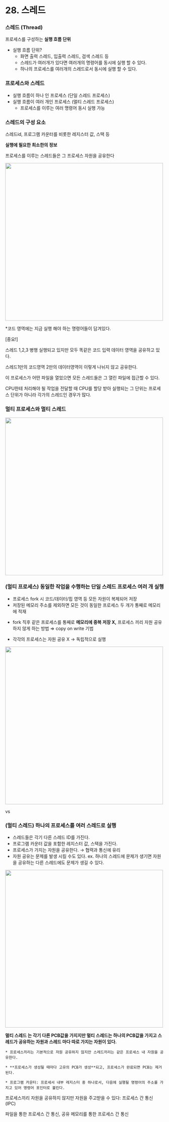 # 28. 스레드

### 스레드 (Thread)

프로세스를 구성하는 **실행 흐름 단위** 

- 실행 흐름 단위?
    - 화면 출력 스레드, 입출력 스레드, 검색 스레드 등
    - 스레드가 여러개가 있다면 여러개의 명령어를 동시에 실행 할 수 있다.
    - 하나의 프로세스를 여러개의 스레드로서 동시에 실행 할 수 있다.

### 프로세스와 스레드

- 실행 흐름이 하나 인 프로세스 (단일 스레드 프로세스)
- 실행 흐름이 여러 개인 프로세스 (멀티 스레드 프로세스)
    - 프로세스를 이루는 여러 명령어 동시 실행 가능

### 스레드의 구성 요소

스레드id, 프로그램 카운터를 비롯한 레지스터 값, 스택 등 

**실행에 필요한 최소한의 정보**

 프로세스를 이루는 스레드들은 그 프로세스 자원을 공유한다 

<img width="500" height="500" src="https://user-images.githubusercontent.com/79884004/232946824-c5a46f71-764d-4e2a-86fb-7f9cb57215e5.png" />

*코드 영역에는 지금 실행 해야 하는 명령어들이 담겨있다.

[중요!]

스레드 1,2,3 병행 실행되고 있지만 모두 똑같은 코드 입력 데이터 영역을 공유하고 있다.

스레드1만의 코드영역 2만의 데이터영역이 이렇게 나뉘지 않고 공유한다. 

이 프로세스가 어떤 파일을 열었으면 모든 스레드들은 그 열린 파일에 접근할 수 있다. 

CPU한테 처리해야 될 작업을 전달할 때 CPU를 할당 받아 실행되는 그 단위는 프로세스 단위가 아니라 각가의 스레드인 경우가 많다. 

### 멀티 프로세스와 멀티 스레드

<img width="500" height="500" src="https://user-images.githubusercontent.com/79884004/232946380-3c21802e-73da-4489-97ad-64ca70adadca.png" />


### **(멀티 프로세스)** 동일한 작업을 수행하는 단일 스레드 프로세스 여러 개 실행
   - 프로세스 fork 시 코드/데이터/힙 영역 등 모든 자원이 복제되어 저장
   - 저장된 메모리 주소를 제외하면 모든 것이 동일한 프로세스 두 개가 통째로 메모리에 적재
   * fork 직후 같은 프로세스를 통째로 **메모리에 중복 저장 X,** 프로세스 끼리 자원 공유하지 않게 하는 방법 ⇒ copy on write 기법
   - 각각의 프로세스는 자원 공유 X → 독립적으로 실행

   <img width="500" src="https://user-images.githubusercontent.com/79884004/232946383-7f19ee53-7b78-4c3e-b62f-d82aefc71c83.png" />   

vs

### **(멀티 스레드)** 하나의 프로세스를 여러 스레드로 실행
   - 스레드들은 각기 다른 스레드 ID를 가진다.
   - 프로그램 카운터 값을 포함한 레지스터 값, 스택을 가진다.
   - 프로세스가 가지는 자원을 공유한다. → 협력과 통신에 유리
   - 자원 공유는 문제를 발생 시킬 수도 있다. ex. 하나의 스레드에 문제가 생기면 자원을 공유하는 다른 스레드에도 문제가 생길 수 있다.
    
   <img width="500" src="https://user-images.githubusercontent.com/79884004/232946385-6df03668-76df-4b37-af68-29cfb54155ef.png" />    


**멀티 스레드 는 각기 다른 PCB값을 가지지만 멀티 스레드는 하나의 PCB값을 가지고 스레드가 공유하는 자원과 스레드 마다 따로 가지는 자원이 있다.**

`* 프로세스끼리는 기본적으로 자원 공유하지 않지만 스레드끼리는 같은 프로세스 내 자원을 공유한다.` 

`* **프로세스가 생성될 때마다 고유의 PCB가 생성**되고, 프로세스가 완료되면 PCB는 제거된다.`

`* 프로그램 카운터: 프로세서 내부 레지스터 중 하나로서, 다음에 실행될 명령어의 주소를 가지고 있어 명령어 포인터로 불린다.`  

프로세스끼리 자원을 공유하지 않지만 자원을 주고받을 수 있다: 프로세스 간 통신 (IPC)

파일을 통한 프로세스 간 통신, 공유 메모리를 통한 프로세스 간 통신
